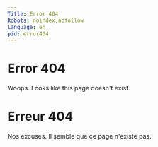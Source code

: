 ```yaml
---
Title: Error 404
Robots: noindex,nofollow
Language: en
pid: error404
---
```


Error 404
=========

Woops. Looks like this page doesn't exist.


Erreur 404
=========

Nos excuses. Il semble que ce page n'existe pas.
